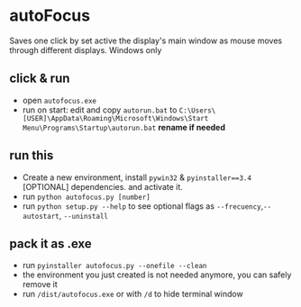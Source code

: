 # autoFocus
Saves one click by set active the display's main window as mouse moves through different displays. Windows only

## click & run
- open ``autofocus.exe``
- run on start: edit and copy ``autorun.bat`` to ``C:\Users\[USER]\AppData\Roaming\Microsoft\Windows\Start Menu\Programs\Startup\autorun.bat`` **rename if needed**

## run this
- Create a new environment, install ``pywin32`` & ``pyinstaller==3.4`` [OPTIONAL] dependencies. and activate it.
- run ``python autofocus.py [number]``
- run ``python setup.py --help`` to see optional flags as ``--frecuency``,``--autostart``, ``--uninstall``

## pack it as .exe
- run ``pyinstaller autofocus.py --onefile --clean``
- the environment you just created is not needed anymore, you can safely remove it
- run ``/dist/autofocus.exe`` or with ``/d`` to hide terminal window
